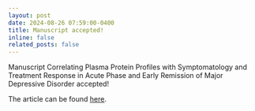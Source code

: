 ```yaml
---
layout: post
date: 2024-08-26 07:59:00-0400
title: Manuscript accepted! 
inline: false
related_posts: false
---
```


Manuscript Correlating Plasma Protein Profiles with Symptomatology and Treatment Response in Acute Phase and Early Remission of Major Depressive Disorder accepted! 

The article can be found [here](https://doi.org/10.3389/fpsyt.2024.1425552).

